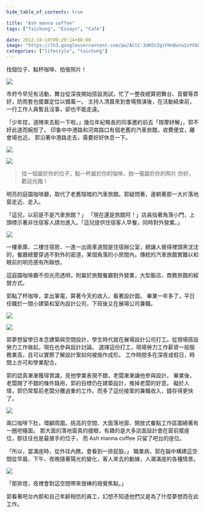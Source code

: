 ```yaml
---
hide_table_of_contents: true

title: "Ash manna coffee"
tags: ["Taichung", "Essays", "Cafe"]

date: 2012-10-10T09:29:14+08:00
image: "https://lh3.googleusercontent.com/pw/ACtC-3dKOzZgiFHnBorw1oYXbQ94A0TbeHQHl0WJQzfXCsxV0IZp9TnoNl7LYX8uSK9PueofGQITqQ8pCsxeaba1sFJcZdHQEGS_-4hdc5JL_RG_yiS8STHhrpOJnbsQ2u_VYemuXtLnxoQI96F_TYBYZgkYdQ=w800-h450-no?authuser=0"
categories: ["lifestyle", "taichung"]
---
```


找個位子、點杯咖啡、拍張照片！

![](https://lh3.googleusercontent.com/pw/ACtC-3dQCUpZ91PFgx0CQGloHnjnxUQCSfof0BfrMQoBbuOqiv9bB0-wnbRFDQjIpnFILAobtep-10eEykOsXzmh4UF50UpuYIfwx6flan2fh1X-0VWxprx0dgWH50xk1PIf8zWEg0FaEPfn96J1Op0rbVt-8w=w799-h533-no?authuser=0)

市府今早兒有活動，舞台從深夜開始搭設測試，忙了一整夜總算把舞台、音響等弄好，防雨套也擺置定位以備萬一。
主持人清晨來到會場預演後，在活動結束前，一行工作人員暫且沒事，卻也不能走遠。

「少年捏，道陣來去鬆一下啦。」幾位年紀略長的同事邀約前去「按摩紓解」，郭不好此道而婉拒了。
印象中中港路和河南路口有個老舊的汽車旅館，收費便宜，離會場也近。
郭沿著中港路走去，需要好好休息一下。

![](https://lh3.googleusercontent.com/pw/ACtC-3diRJsX2yN07Uagoy7nlsArCpGKvkIJfsPDHYrVNQHUNXghJNJLUGcevzkaobndI_o_lljg2hOASltww2Xu4sZ5c7PVR4FvrdiM9rYeRqe_6LKgGNFZ1EEr59xFYW42UKLP8lb9xjRBk4gLlK5Kmbm8xg=w799-h533-no?authuser=0)

![](https://lh3.googleusercontent.com/pw/ACtC-3dGGtktZKU-mxN8A5T3AKvRE4UEqG3ONODBsiLimp_gW-ckglsM42hVQkG4a8dSbTmeuXRrXqd_Bw9Ex5EEcsreELc2bBNce9lQYJFlQCHgvq9Z-cZWK25dvkhxGVzCgUB-hB3VQ9LKuSEIeKUYtWRX4Q=w799-h533-no?authuser=0)

> 找一個屬於你的位子，點一杯屬於你的咖啡，拍一張屬於你的照片
> 你好，歡迎光臨！

明亮的庭園咖啡廳，取代了老舊陰暗的汽車旅館。郭疑問著，邊朝著那一大片落地窗走近、走入。

「這兒，以前是不是汽車旅館？」
「現在還是旅館阿！」店員指著角落小門，上頭標示著非住宿客人請勿進入。「這兒提供住宿客人早餐，同時對外營業。」

![](https://lh3.googleusercontent.com/pw/ACtC-3dEaI9fE0HL0lrIijX-eMEdoAg6iJ1EEmpC5G7fQaycEAUdEF5j_1r6RkLVBd4ytEMmP0FpWPHL1VMo8i8oL2IYtxMhfr5kggQieMB4ov5CteqdtJ-FjJJ2nU_Das9584cY1BS6l54lrWAKY0xvnJFrGw=w799-h533-no?authuser=0)

一樓車庫、二樓住宿房、一進一出兩車道間是住宿辦公室，總讓人覺得裡頭黑沈沈的，餐廳總要穿過不對外的密道，某個角落的小房間內。傳統的汽車旅館實難以和眼前的明亮感有所聯想。

這庭園咖啡廳不但光亮透明，附屬於旅館餐廳對外營業，大型飯店、商務旅館的經營方式。

郭點了杯咖啡，拿出筆電，算著今天的收入，看著設計圖。
畢業一年多了，平日任職於一間小建築和室內設計公司，下班後又在展場公司兼職。

![](https://lh3.googleusercontent.com/pw/ACtC-3dgWTKFVP_MdPpCUDK0H9USxAl_DP89061uLBIr_hj0EdBuv8pcBEIoCMk7qHmoaEGG8ZHaHWXDah2l5h-VYLgiScRBYL8CTaomPn3n-iD5gUGS81hfs9UaJm_acMk6o3yCafjvtDrWDR_J58pBU5TlMg=w533-h799-no?authuser=0)

![](https://lh3.googleusercontent.com/pw/ACtC-3eC6_G-NrkWY3hK5b5cqLng0IYtYNq98GHMSEqR6oBX-RxmInFyJV18ADFVWMGHcZoUFJ7pT3bFXAkMIP0dorQAzE_-wuq1jYxTVaz34G-IzeFf-R7Seh-fkDu218T9befsNLKctqMb4zwaEhmk8R337w=w533-h799-no?authuser=0)

郭夢想留學日本念建築與空間設計，學生時代就在展場設計公司打工。從現場搭設勞力工作做起，現在也參與設計討論。
選擇這份打工，現場勞力工作薪資一般服務業高，且可以實際了解設計案如何被施作成形。
工作時間多在深夜或假日，時間上亦可和學業配合。

郭的認真漸漸獲得賞識，見他學業表現不錯，老闆漸漸讓他參與設計。
畢業後，老闆開了不錯的條件錄用，郭的目標仍在建築設計，推掉老闆的好意。
礙於人情，郭仍常幫前老闆分攤過重的工作。而多了這份接案的兼職收入，錢存得更快了。

![](https://lh3.googleusercontent.com/pw/ACtC-3dz0NDj6EavpCncyh6CdpDf5kcc6sz0GNHh0MbDDiooAaCz0nHt8gABF1k3mwpKHXe0aONCgj8sQ1Ql_lz2fUUp5ZCFcL0eXO0dQSU1Yugx2IheZStv6m11PrG5_yAp3lhcMXFFvxzJpmweWq6uErdvpQ=w799-h533-no?authuser=0)

兩口咖啡下肚，環顧周圍。挑高的空間、大面落地窗、開放式餐點工作區圍繞著有一圈吧檯面。
那大面的落地窗真的搶眼，有趣的是大多店面設計會在窗前擺座位，那往往也是最搶手的位子，
而 Ash manna coffee 只留了吧台的座位。

「所以，當滿座時，從外往內瞧，會看到一排屁股。」
職業病，郭在腦中構建這空間從早晨、下午、夜晚隨著陽光的變化，客人來去的動線，人潮滿座的各種情景。

![](https://lh3.googleusercontent.com/pw/ACtC-3eVZcisLYaEqEy5XBSGxCevUTOOgzy2oYI4jZQRJT9MDnOGcQwhR-fH7voCY1LVVN81aJE9GKq-kZg30QnZTa8Y67pEfLzsHnTNc0VLm8kODgBThxUGtVma5KCw1GJzhVl-Jri21O0NoHdq-u9UDV0PKA=w533-h799-no?authuser=0)

「那排燈，夜裡會對這空間帶來很棒的視覺焦點。」

郭看著吧台內那和自己年齡相仿的員工，幻想不知道他們又是為了什麼夢想而在此工作。
